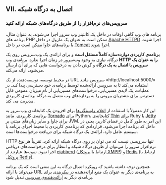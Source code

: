 ## VII. اتصال به درگاه شبکه
### سرویس‌های نرم‌افزار را از طریق درگاه‌های شبکه ارائه کنید

برنامه ‌های وب گاهی اوقات در داخل یک کانتینر وب سرور اجرا می‌شوند. به عنوان مثال، برنامه های PHP ممکن است به عنوان یک ماژول در داخل [Apache HTTPD](http://httpd.apache.org/) اجرا شوند، یا برنامه‌های جاوا ممکن است در داخل [Tomcat](http://tomcat.apache.org/) اجرا شوند.

**برنامه‌ی کاربردی دوازده‌سازه کاملاً مستقل است** و برای ارائه‌ی یک وب‌سرویس روی یک درگاه، نیازی به وجود وب‌سرور در زمان اجرا ندارد. برنامه‌ی وب **HTTP را به عنوان یک سرویس با اتصال به یک درگاه** و گوش دادن به درخواست هایی که برای آن ارسال می‌شود، ارائه می‌کند.

در محیط توسعه، توسعه‌دهنده از یک URL سرویس مانند «http://localhost:5000/» استفاده می‌کند تا به سرویس ارائه‌شده توسط برنامه‌ی خود دسترسی پیدا کند. در عملیات، یک لایه‌ی مسیریابی، درخواست‌های مسیریابی از نام میزبان عمومی قابل دسترس برای مشتریان  بیرونی را به پردازه‌های وب متصل به درگاه برنامه‌ی کاربردی مدیریت می کند.

این کار معمولاً با استفاده از [اعلام وابستگی‌ها](./dependencies) برای افزودن یک کتابخانه‌ی وب‌سرور به برنامه‌ی کاربردی، مانند [Tornado](http://www.tornadoweb.org/) برای Python، کتابخانه‌ی [Thin](http://code.macournoyer.com/thin/) برای Ruby یا [Jetty](http://www.eclipse.org/jetty/) برای جاوا و سایر زبان‌های مبتنی بر JVM. این امر به طور کامل در *فضای کاربر*، یعنی در داخل کد برنامه اجرا می‌شود. قراردادی که برنامه‌ی کاربردی با محیط اجرای برنامه یا سیستم عامل دارد، ارائه‌ی یک درگاه شبکه برای دریافت درخواست‌ها است.

HTTP تنها سرویسی نیست که می توان بر روی درگاه شبکه ارائه کرد. تقریباً هر نوع نرم‌افزار سرور را می‌توان از طریق درگاه شبکه و انتظار برای درخواست‌های دریافتی اجرا نمود. نمونه‌ها عبارتند از [ejabberd](http://www.ejabberd.im/) (ارتباط با  [پروتکل XMPP](http://xmpp.org/)) و [Redis](http://redis.io/) (ارتباط با [پروتکل Redis](http://redis.io/topics/protocol)).

همچنین توجه داشته باشید که رویکرد اتصال درگاه به این معنی است که یک برنامه می‌تواند با ارائه URL به برنامه‌ی دیگر به عنوان یک منبع ارائه‌دهنده در [پیکربندی](./backing-services) برای برنامه‌ی دیگر به [ارائه‌دهنده‌ی سرویس](./backing-services) تبدیل شود. 